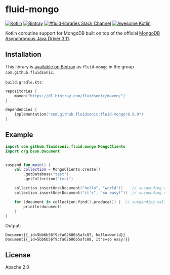fluid-mongo
===========

[![Kotlin](https://img.shields.io/badge/Kotlin-1.3.50-blue.svg)](http://kotlinlang.org)
[![Bintray](https://img.shields.io/bintray/v/fluidsonic/maven/fluid-mongo)](https://bintray.com/fluidsonic/maven/fluid-mongo)
[![#fluid-libraries Slack Channel](https://img.shields.io/badge/slack-%23fluid--libraries-543951.svg)](https://kotlinlang.slack.com/messages/C7UDFSVT2/)
[![Awesome Kotlin](https://kotlin.link/awesome-kotlin.svg)](https://github.com/KotlinBy/awesome-kotlin)

Kotlin coroutine support for MongoDB built on top of the official [MongoDB Asynchronous Java Driver 3.11](https://mongodb.github.io/mongo-java-driver/3.11/driver-async/).



Installation
------------

This library is [available on Bintray](https://bintray.com/fluidsonic/maven/fluid-mongo) as `fluid-mongo` in the group `com.github.fluidsonic`.

`build.gradle.kts`:
```kotlin
repositories {
    maven("https://dl.bintray.com/fluidsonic/maven/")
}

dependencies {
    implementation("com.github.fluidsonic:fluid-mongo:0.9.9")
}
```


Example
-------

```kotlin
import com.github.fluidsonic.fluid.mongo.MongoClients
import org.bson.Document


suspend fun main() {
    val collection = MongoClients.create()
        .getDatabase("test")
        .getCollection("test")

    collection.insertOne(Document("hello", "world"))    // suspending call
    collection.insertOne(Document("it's", "so easy!"))  // suspending call

    for (document in collection.find().produce()) {  // suspending calls
        println(document)
    }
}
```

Output:

```
Document{{_id=5bb6b56f9cfa62686b5afc87, hello=world}}
Document{{_id=5bb6b56f9cfa62686b5afc88, it's=so easy!}}
```


License
-------

Apache 2.0
